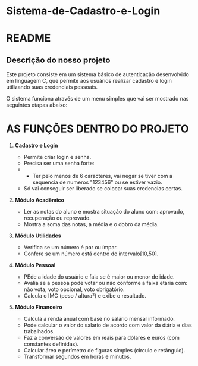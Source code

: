 # Sistema-de-Cadastro-e-Login

# README

## Descrição do nosso projeto

Este projeto consiste em um sistema básico de autenticação desenvolvido em linguagem C, que permite aos usuários realizar cadastro e login utilizando suas credenciais pessoais.

O sistema funciona através de um menu simples que vai ser mostrado nas seguintes etapas abaixo:

# AS FUNÇÕES DENTRO DO PROJETO

1. **Cadastro e Login**

   * Permite criar login e senha.
   * Precisa ser uma senha forte:
   * - Ter pelo menos de 6 caracteres, vai negar se tiver com a sequencia de numeros "123456" ou se estiver vazio.
   * Só vai conseguir ser liberado se colocar suas credencias certas.

2. **Módulo Acadêmico**
   * Ler as notas do aluno e mostra situação do aluno com: aprovado, recuperação ou reprovado.
   * Mostra a soma das notas, a média e o dobro da média.

3. **Módulo Utilidades**

   * Verifica se um número é par ou ímpar.
   * Confere se um número está dentro do intervalo[10,50].

4. **Módulo Pessoal**

   * PEde a idade do usuário e fala se é maior ou menor de idade.
   * Avalia se a pessoa pode votar ou não conforme a faixa etária com: não vota, voto opcional, voto obrigatório.
   * Calcula o IMC (peso / altura²) e exibe o resultado.

5. **Módulo Financeiro**

   * Calcula a renda anual com base no salário mensal informado.
   * Pode calcular o valor do salario de acordo com valor da diária e dias trabalhados.
   * Faz a conversão de valores em reais para dólares e euros (com constantes definidas).
   * Calcular área e perímetro de figuras simples (círculo e retângulo).
   * Transformar segundos em horas e minutos.
